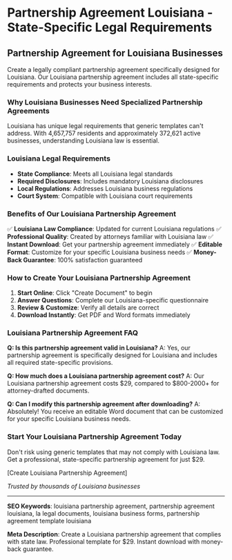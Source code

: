 # Partnership Agreement Louisiana - State-Specific Legal Requirements

## Partnership Agreement for Louisiana Businesses

Create a legally compliant partnership agreement specifically designed for Louisiana. Our Louisiana partnership agreement includes all state-specific requirements and protects your business interests.

### Why Louisiana Businesses Need Specialized Partnership Agreements

Louisiana has unique legal requirements that generic templates can't address. With 4,657,757 residents and approximately 372,621 active businesses, understanding Louisiana law is essential.

### Louisiana Legal Requirements

- **State Compliance**: Meets all Louisiana legal standards
- **Required Disclosures**: Includes mandatory Louisiana disclosures
- **Local Regulations**: Addresses Louisiana business regulations
- **Court System**: Compatible with Louisiana court requirements

### Benefits of Our Louisiana Partnership Agreement

✅ **Louisiana Law Compliance**: Updated for current Louisiana regulations
✅ **Professional Quality**: Created by attorneys familiar with Louisiana law
✅ **Instant Download**: Get your partnership agreement immediately
✅ **Editable Format**: Customize for your specific Louisiana business needs
✅ **Money-Back Guarantee**: 100% satisfaction guaranteed

### How to Create Your Louisiana Partnership Agreement

1. **Start Online**: Click "Create Document" to begin
2. **Answer Questions**: Complete our Louisiana-specific questionnaire
3. **Review & Customize**: Verify all details are correct
4. **Download Instantly**: Get PDF and Word formats immediately

### Louisiana Partnership Agreement FAQ

**Q: Is this partnership agreement valid in Louisiana?**
A: Yes, our partnership agreement is specifically designed for Louisiana and includes all required state-specific provisions.

**Q: How much does a Louisiana partnership agreement cost?**
A: Our Louisiana partnership agreement costs $29, compared to $800-2000+ for attorney-drafted documents.

**Q: Can I modify this partnership agreement after downloading?**
A: Absolutely! You receive an editable Word document that can be customized for your specific Louisiana business needs.

### Start Your Louisiana Partnership Agreement Today

Don't risk using generic templates that may not comply with Louisiana law. Get a professional, state-specific partnership agreement for just $29.

[Create Louisiana Partnership Agreement]

*Trusted by thousands of Louisiana businesses*

---

**SEO Keywords**: louisiana partnership agreement, partnership agreement louisiana, la legal documents, louisiana business forms, partnership agreement template louisiana

**Meta Description**: Create a Louisiana partnership agreement that complies with state law. Professional template for $29. Instant download with money-back guarantee.
